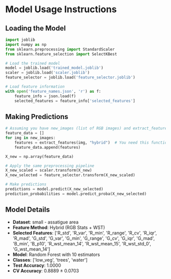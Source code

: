 # Model Usage Instructions

## Loading the Model
```python
import joblib
import numpy as np
from sklearn.preprocessing import StandardScaler
from sklearn.feature_selection import SelectKBest

# Load the trained model
model = joblib.load('trained_model.joblib')
scaler = joblib.load('scaler.joblib')
feature_selector = joblib.load('feature_selector.joblib')

# Load feature information
with open('feature_names.json', 'r') as f:
    feature_info = json.load(f)
    selected_features = feature_info['selected_features']
```

## Making Predictions
```python
# Assuming you have new_images (list of RGB images) and extract_features function
feature_data = []
for img in new_images:
    features = extract_features(img, "hybrid")  # You need this function
    feature_data.append(features)

X_new = np.array(feature_data)

# Apply the same preprocessing pipeline
X_new_scaled = scaler.transform(X_new)
X_new_selected = feature_selector.transform(X_new_scaled)

# Make predictions
predictions = model.predict(X_new_selected)
prediction_probabilities = model.predict_proba(X_new_selected)
```

## Model Details
- **Dataset**: small - assatigue area
- **Feature Method**: Hybrid (RGB Stats + WST)
- **Selected Features**: ['R_std', 'R_var', 'R_min', 'R_range', 'R_cv', 'R_iqr', 'R_mad', 'G_std', 'G_var', 'G_min', 'G_range', 'G_cv', 'G_iqr', 'G_mad', 'B_min', 'B_p10', 'R_wst_mean_14', 'R_wst_mean_15', 'R_wst_std_0', 'G_wst_mean_14']
- **Model**: Random Forest with 10 estimators
- **Classes**: ['low_veg', 'trees', 'water']
- **Test Accuracy**: 1.0000
- **CV Accuracy**: 0.8889 ± 0.0703
